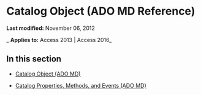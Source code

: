 
# Catalog Object (ADO MD Reference)

 **Last modified:** November 06, 2012

 _ **Applies to:** Access 2013 | Access 2016_

## In this section


- [Catalog Object (ADO MD)](708c4082-3589-7f3b-5ea3-f3705f3d3ff1.md)
    
- [Catalog Properties, Methods, and Events (ADO MD)](51d3b237-a1ee-a605-a228-7c92edb13bd5.md)
    
